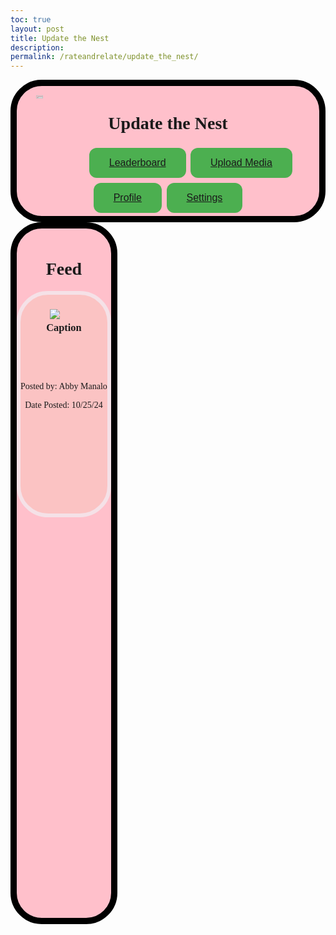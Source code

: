 ```yaml
---
toc: true
layout: post
title: Update the Nest
description:
permalink: /rateandrelate/update_the_nest/
---
```

<style>
.feedContainer {
    transform: translateY(-90px);
}

.postFeed {
    border: 6px solid black;
    background-color: #FBC3C3;
    border-color: #F5E1E7;
    border-radius: 50px;
    height: 350px;
}

.textContainer {
    transform: translateY(20px)
}

.textInfo {
    transform: translateY(30px)
}

.imageContainer {
    height: auto;
    display: inline;
    float: left;
    width: 50%;
    transform: translateX(20px) translateY(23px);
}

.feed {
    border: 10px solid black;
    border-radius: 50px;
    background-color: pink;
    text-align: center;
    padding: 100px 0 3px 0;
    height: 1000px;
    font-family: 'Playfair Display', serif;
    float: left;
}

.header {
        border: 10px solid black;
        border-radius: 50px;
        background-color: pink;
        text-align: center;
        padding: 5px 0 3px 0;
        height: 200px;
        font-family: 'Playfair Display', serif;
    }

  .headerImage > img {
    height: auto;
    display: inline;
    width: 15%;
    float: left;
    transform: translateY(-80px);
  }

.styled-button {
            background-color: #4CAF50;
            border: none;
            color: white;
            padding: 15px 32px;
            text-align: center;
            text-decoration: none;
            display: inline-block;
            font-size: 16px;
            margin: 4px 2px;
            cursor: pointer;
            border-radius: 12px;
            transition: background-color 0.3s, transform 0.2s;
        }

        .styled-button:hover {
            background-color: #45a049;
            transform: scale(1.05);
        }

        .styled-button:active {
            background-color: #3e8e41;
            transform: scale(0.95);
        }
</style>

<div style="text-align: center;" class="header">
    <h1> Update the Nest </h1>
    <div class="headerImage">
        <img src="{{site.baseurl}}/images/about/CSP_LOGO-removebg-preview.png" style="display: block; margin: 0 auto;" alt="Logo">
    </div>
    <div class="headerText">
        <button class="styled-button"><a href="">Leaderboard</a></button>
        <button class="styled-button"><a href="">Upload Media</a></button>
        <button class="styled-button"><a href="">Profile</a></button>
        <button class="styled-button"><a href="">Settings</a></button>
    </div>
</div>

<div class="feed">
    <div class="feedContainer" id="feedContainer">
    <h1> Feed </h1>
        <div class="postFeed">
            <div class="imageContainer">
                <img src="{{site.baseurl}}/images/tempPhoto.jpg">
            </div>
            <div class="textContainer">
                <h3>Caption</h3><br>
                <div class="textInfo">
                    <p>Posted by: Abby Manalo</p><p>Date Posted: 10/25/24</p>
                </div>
            </div>
        </div>
</div>

<script type="module">
import { createImagePost } from '{{site.baseurl}}/assets/js/createRateAndRelateFeedList.js';
import { pythonURI, fetchOptions } from '{{site.baseurl}}/assets/js/api/config.js';

const postApiUrl = `${pythonURI}/api/nestPost`;

async function generatePosts() {
    try {
        // Define the fetch requests
        const postApiRequest = fetch(postApiUrl, fetchOptions);
        // Run all fetch requests concurrently
        const [postApiResponse] = await Promise.all([
            postApiRequest
        ]);
        // Check for errors in the responses
        if (!postApiResponse.ok) {
            throw new Error('Failed to fetch post API links: ' + postApiResponse.statusText);
        }        
        // Parse the JSON data
        const postData = await postApiResponse.json();

        // Iterate over the postData and create HTML elements for each item
        const feedList = document.getElementById("feedContainer")
        // Create an array of promises
        const postPromises = [];

        postData.forEach(postItem => {
            // Use imported function
            postPromises.push(createImagePost(postItem).then(postElement => {
                feedList.appendChild(postElement);
            }));
        });
        await Promise.all(postPromises);

    } catch (error) {
        console.error('Error fetching data:', error);
    }
}

generatePosts()
</script>